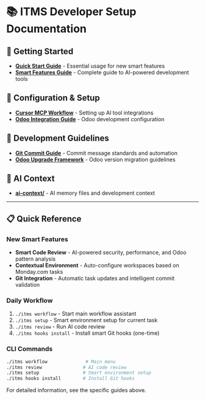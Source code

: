# 📚 ITMS Developer Setup Documentation

## 🚀 Getting Started

- **[Quick Start Guide](quick-start-guide.md)** - Essential usage for new smart features
- **[Smart Features Guide](smart-features-guide.md)** - Complete guide to AI-powered development tools

## 🔧 Configuration & Setup

- **[Cursor MCP Workflow](cursor-mcp-workflow.md)** - Setting up AI tool integrations
- **[Odoo Integration Guide](odoo-integration-guide.md)** - Odoo development configuration

## 📖 Development Guidelines

- **[Git Commit Guide](git-commit-guide.md)** - Commit message standards and automation
- **[Odoo Upgrade Framework](odoo-upgrade-framework.md)** - Odoo version migration guidelines

## 🤖 AI Context

- **[ai-context/](ai-context/)** - AI memory files and development context

---

## 📋 Quick Reference

### New Smart Features
- **Smart Code Review** - AI-powered security, performance, and Odoo pattern analysis
- **Contextual Environment** - Auto-configure workspaces based on Monday.com tasks
- **Git Integration** - Automatic task updates and intelligent commit validation

### Daily Workflow
1. `./itms workflow` - Start main workflow assistant
2. `./itms setup` - Smart environment setup for current task
3. `./itms review` - Run AI code review
4. `./itms hooks install` - Install smart Git hooks (one-time)

### CLI Commands
```bash
./itms workflow              # Main menu
./itms review               # AI code review  
./itms setup                # Smart environment setup
./itms hooks install        # Install Git hooks
```

For detailed information, see the specific guides above.